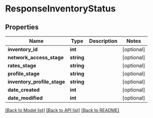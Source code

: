 # ResponseInventoryStatus

## Properties
Name | Type | Description | Notes
------------ | ------------- | ------------- | -------------
**inventory_id** | **int** |  | [optional] 
**network_access_stage** | **string** |  | [optional] 
**rates_stage** | **string** |  | [optional] 
**profile_stage** | **string** |  | [optional] 
**inventory_profile_stage** | **string** |  | [optional] 
**date_created** | **int** |  | [optional] 
**date_modified** | **int** |  | [optional] 

[[Back to Model list]](../../README.md#documentation-for-models) [[Back to API list]](../../README.md#documentation-for-api-endpoints) [[Back to README]](../../README.md)

